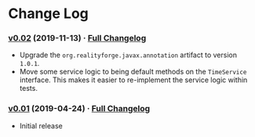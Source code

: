 # Change Log

### [v0.02](https://github.com/realityforge/timeservice/tree/v0.02) (2019-11-13) · [Full Changelog](https://github.com/realityforge/timeservice/compare/v0.01...v0.02)

* Upgrade the `org.realityforge.javax.annotation` artifact to version `1.0.1`.
* Move some service logic to being default methods on the `TimeService` interface. This makes it easier to re-implement the service logic within tests.

### [v0.01](https://github.com/realityforge/timeservice/tree/v0.01) (2019-04-24) · [Full Changelog](https://github.com/realityforge/timeservice/compare/c97326165a2eaacc2610d8a11c03a9ba01f24ecd...v0.01)

* Initial release
